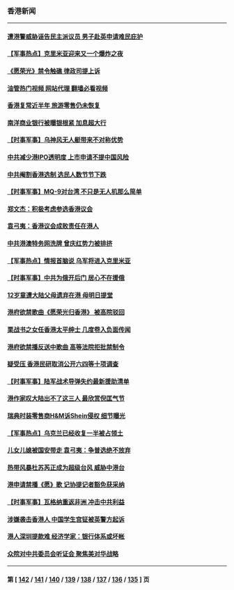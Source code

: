 ### 香港新闻
---
#### [遭港警威胁诬告民主派议员 男子赴英申请难民庇护](../../pages/ncid1349362/n14051236.md?08102045) 
#### [【军事热点】克里米亚迎来又一个爆炸之夜](../../pages/ncid1349362/n14049936.md?08102045) 
#### [《愿荣光》禁令触礁 律政司提上诉](../../pages/ncid1349362/n14049633.md?08102045) 
#### [油管热门视频 网站代理 翻墙必看视频](http://138.2.39.72:81/youtube.html?epic-marker?08102045)
#### [香港复常近半年 旅游零售仍未恢复](../../pages/ncid1349362/n14049064.md?08102045) 
#### [南洋商业银行被曝银根紧 加息超大行](../../pages/ncid1349362/n14049627.md?08102045) 
#### [【时事军事】乌神风无人艇带来不对称优势](../../pages/ncid1349362/n14048997.md?08102045) 
#### [中共减少港IPO透明度 上市申请不提中国风险](../../pages/ncid1349362/n14048181.md?08102045) 
#### [中共阉割香港选制 选民人数节节下跌](../../pages/ncid1349362/n14048025.md?08102045) 
#### [【时事军事】MQ-9对台湾 不只是无人机那么简单](../../pages/ncid1349362/n14047347.md?08102045) 
#### [郑文杰：积极考虑参选香港议会](../../pages/ncid1349362/n14046175.md?08102045) 
#### [袁弓夷：香港议会成败责任在港人](../../pages/ncid1349362/n14046160.md?08102045) 
#### [中共港澳特务网洗牌 曾庆红势力被排挤](../../pages/ncid1349362/n14045553.md?08102045) 
#### [【军事热点】情报首脑说 乌军将进入克里米亚](../../pages/ncid1349362/n14045277.md?08102045) 
#### [【时事军事】中共为俄开后门 居心不在援俄](../../pages/ncid1349362/n14044635.md?08102045) 
#### [12岁童遭大陆父母遗弃在港 母明日提堂](../../pages/ncid1349362/n14044606.md?08102045) 
#### [港府欲禁歌曲《愿荣光归香港》 被高院驳回](../../pages/ncid1349362/n14044053.md?08102045) 
#### [栗战书之女任香港太平绅士 几度卷入负面传闻](../../pages/ncid1349362/n14044059.md?08102045) 
#### [港府欲禁播反送中歌曲 高等法院拒批禁制令](../../pages/ncid1349362/n14043873.md?08102045) 
#### [疑受压 香港民研取消公开六四等十项调查](../../pages/ncid1349362/n14043689.md?08102045) 
#### [【时事军事】陆军战术导弹失约最新援助清单](../../pages/ncid1349362/n14042994.md?08102045) 
#### [港作家叹大陆出不了这三人 最欣赏倪匡气节](../../pages/ncid1349362/n14042367.md?08102045) 
#### [瑞典时装零售商H&M诉Shein侵权 细节曝光](../../pages/ncid1349362/n14041751.md?08102045) 
#### [【军事热点】乌克兰已经收复一半被占领土](../../pages/ncid1349362/n14041206.md?08102045) 
#### [儿女儿媳被国安带走 袁弓夷：争普选绝不放弃](../../pages/ncid1349362/n14041069.md?08102045) 
#### [热带风暴杜苏芮正成为超级台风 威胁中港台](../../pages/ncid1349362/n14040942.md?08102045) 
#### [港申请禁播《愿》歌 记协提记者豁免获采纳](../../pages/ncid1349362/n14040281.md?08102045) 
#### [【时事军事】瓦格纳重返非洲 冲击中共利益](../../pages/ncid1349362/n14040239.md?08102045) 
#### [涉嫌袭击香港人 中国学生宫钲被英警方起诉](../../pages/ncid1349362/n14040051.md?08102045) 
#### [港人深圳提款难 经济学家：银行体系或坏帐](../../pages/ncid1349362/n14038059.md?08102045) 
#### [众院对中共委员会听证会 聚焦美对华战略](../../pages/ncid1349362/n14038798.md?08102045) 

---
#### 第 [ [142](./142.md?08102045) / [141](./141.md?08102045) / [140](./140.md?08102045) / [139](./139.md?08102045) / [138](./138.md?08102045) / [137](./137.md?08102045) / [136](./136.md?08102045) / [135](./135.md?08102045) ] 页
